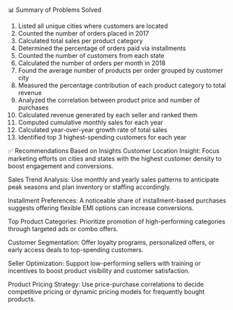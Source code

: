 📊 Summary of Problems Solved
1. Listed all unique cities where customers are located
2. Counted the number of orders placed in 2017
3. Calculated total sales per product category
4. Determined the percentage of orders paid via installments
5. Counted the number of customers from each state
6. Calculated the number of orders per month in 2018
7. Found the average number of products per order grouped by customer city
8. Measured the percentage contribution of each product category to total revenue
9. Analyzed the correlation between product price and number of purchases
10. Calculated revenue generated by each seller and ranked them
11. Computed cumulative monthly sales for each year
12. Calculated year-over-year growth rate of total sales
13. Identified top 3 highest-spending customers for each year

✅ Recommendations Based on Insights
Customer Location Insight: Focus marketing efforts on cities and states with the highest customer density to boost engagement and conversions.

Sales Trend Analysis: Use monthly and yearly sales patterns to anticipate peak seasons and plan inventory or staffing accordingly.

Installment Preferences: A noticeable share of installment-based purchases suggests offering flexible EMI options can increase conversions.

Top Product Categories: Prioritize promotion of high-performing categories through targeted ads or combo offers.

Customer Segmentation: Offer loyalty programs, personalized offers, or early access deals to top-spending customers.

Seller Optimization: Support low-performing sellers with training or incentives to boost product visibility and customer satisfaction.

Product Pricing Strategy: Use price-purchase correlations to decide competitive pricing or dynamic pricing models for frequently bought products.

